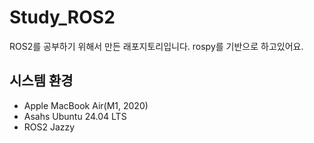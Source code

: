 # Study_ROS2
ROS2를 공부하기 위해서 만든 래포지토리입니다. rospy를 기반으로 하고있어요.
## 시스템 환경
- Apple MacBook Air(M1, 2020)
- Asahs Ubuntu 24.04 LTS
- ROS2 Jazzy
